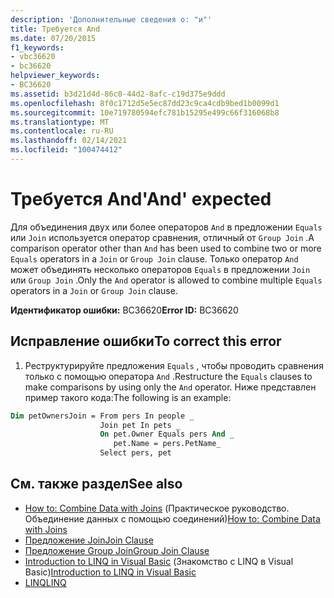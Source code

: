 ```yaml
---
description: 'Дополнительные сведения о: "и"'
title: Требуется And
ms.date: 07/20/2015
f1_keywords:
- vbc36620
- bc36620
helpviewer_keywords:
- BC36620
ms.assetid: b3d21d4d-86c0-44d2-8afc-c19d375e9ddd
ms.openlocfilehash: 8f0c1712d5e5ec87dd23c9ca4cdb9bed1b0099d1
ms.sourcegitcommit: 10e719780594efc781b15295e499c66f316068b8
ms.translationtype: MT
ms.contentlocale: ru-RU
ms.lasthandoff: 02/14/2021
ms.locfileid: "100474412"
---
```

# <a name="and-expected"></a><span data-ttu-id="090ab-103">Требуется And</span><span class="sxs-lookup"><span data-stu-id="090ab-103">'And' expected</span></span>

<span data-ttu-id="090ab-104">Для объединения двух или более операторов `And` в предложении `Equals` или `Join` используется оператор сравнения, отличный от `Group Join` .</span><span class="sxs-lookup"><span data-stu-id="090ab-104">A comparison operator other than `And` has been used to combine two or more `Equals` operators in a `Join` or `Group Join` clause.</span></span> <span data-ttu-id="090ab-105">Только оператор `And` может объединять несколько операторов `Equals` в предложении `Join` или `Group Join` .</span><span class="sxs-lookup"><span data-stu-id="090ab-105">Only the `And` operator is allowed to combine multiple `Equals` operators in a `Join` or `Group Join` clause.</span></span>  
  
 <span data-ttu-id="090ab-106">**Идентификатор ошибки:** BC36620</span><span class="sxs-lookup"><span data-stu-id="090ab-106">**Error ID:** BC36620</span></span>  
  
## <a name="to-correct-this-error"></a><span data-ttu-id="090ab-107">Исправление ошибки</span><span class="sxs-lookup"><span data-stu-id="090ab-107">To correct this error</span></span>  
  
1. <span data-ttu-id="090ab-108">Реструктурируйте предложения `Equals` , чтобы проводить сравнения только с помощью оператора `And` .</span><span class="sxs-lookup"><span data-stu-id="090ab-108">Restructure the `Equals` clauses to make comparisons by using only the `And` operator.</span></span> <span data-ttu-id="090ab-109">Ниже представлен пример такого кода:</span><span class="sxs-lookup"><span data-stu-id="090ab-109">The following is an example:</span></span>  
  
```vb  
Dim petOwnersJoin = From pers In people _  
                    Join pet In pets _  
                    On pet.Owner Equals pers And _  
                       pet.Name = pers.PetName_  
                    Select pers, pet  
```  
  
## <a name="see-also"></a><span data-ttu-id="090ab-110">См. также раздел</span><span class="sxs-lookup"><span data-stu-id="090ab-110">See also</span></span>

- <span data-ttu-id="090ab-111">[How to: Combine Data with Joins](../programming-guide/language-features/linq/how-to-combine-data-with-linq-by-using-joins.md) (Практическое руководство. Объединение данных с помощью соединений)</span><span class="sxs-lookup"><span data-stu-id="090ab-111">[How to: Combine Data with Joins](../programming-guide/language-features/linq/how-to-combine-data-with-linq-by-using-joins.md)</span></span>
- [<span data-ttu-id="090ab-112">Предложение Join</span><span class="sxs-lookup"><span data-stu-id="090ab-112">Join Clause</span></span>](../language-reference/queries/join-clause.md)
- [<span data-ttu-id="090ab-113">Предложение Group Join</span><span class="sxs-lookup"><span data-stu-id="090ab-113">Group Join Clause</span></span>](../language-reference/queries/group-join-clause.md)
- <span data-ttu-id="090ab-114">[Introduction to LINQ in Visual Basic](../programming-guide/language-features/linq/introduction-to-linq.md) (Знакомство с LINQ в Visual Basic)</span><span class="sxs-lookup"><span data-stu-id="090ab-114">[Introduction to LINQ in Visual Basic](../programming-guide/language-features/linq/introduction-to-linq.md)</span></span>
- [<span data-ttu-id="090ab-115">LINQ</span><span class="sxs-lookup"><span data-stu-id="090ab-115">LINQ</span></span>](../programming-guide/language-features/linq/index.md)
